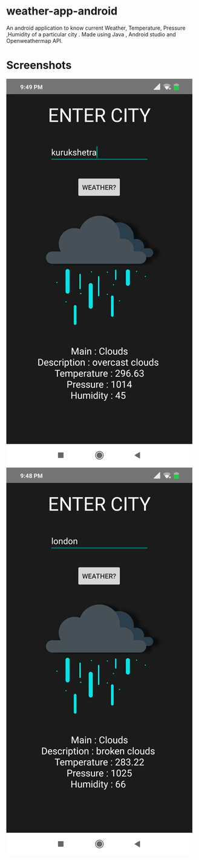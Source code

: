 # weather-app-android

An android application to know current Weather, Temperature, Pressure ,Humidity of a particular city . Made using Java , Android studio and Openweathermap API.

# Screenshots

![alt text](screen_kkr.png)
![alt text](screen_london.png)
